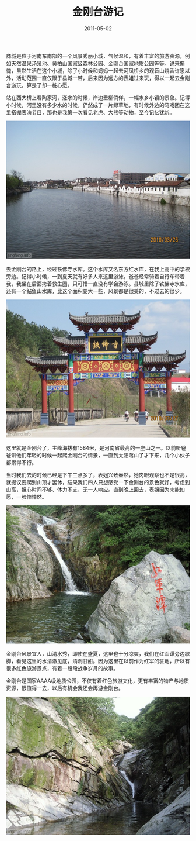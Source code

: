﻿---
title: "金刚台游记"
date: 2011-05-02
categories: 
  - "travels"
tags: 
  - "信阳"
  - "商城"
  - "金刚台"
---

商城是位于河南东南部的一个风景秀丽小城，气候温和，有着丰富的旅游资源，例如天然温泉汤泉池、黄柏山国家级森林公园、金刚台国家地质公园等等。说来惭愧，虽然生活在这个小城，除了小时候和妈妈一起去河凤桥乡的观音山烧香许愿以外，活动范围一直仅限于县城一带，后来因为远方的表姐过来玩，得以一起去金刚台游玩，算是了却一桩心愿。

站在西大桥上看陶家河，涨水的时候，岸边垂柳倘佯，一幅水乡小镇的景象。记得小时候，河里没有多少水的时候，俨然成了一片绿草地，有时候外边的马戏团在这里搭棚表演节目，那也是我第一次看见老虎、大熊等动物，至今记忆犹新。

![商城金刚台](/images/5678217551_c1a22d29fb_z.jpg)

去金刚台的路上，经过铁佛寺水库。这个水库又名东方红水库，在我上高中的学校旁边。记得小时候，一到夏天就有好多人来这里游泳。爸爸经常骑着自行车带着我，我坐在后面挎着救生圈，只可惜一直没有学会游泳。县城里除了铁佛寺水库，还有一个鲇鱼山水库，比这个面积要大一些，风景都是很美的，不过去的很少。

![商城金刚台](/images/5678776908_2551f8b6bb_z.jpg)

这里就是金刚台了，主峰海拔有1584米，是河南省最高的一座山之一。以前听爸爸讲他们年轻的时候一起爬金刚台的情景，一直到太阳落山了才下来，几个小伙子都累得不行。

当时我们去的时候已经是下午三点多了，表姐兴致盎然，她肉眼观察也不是很高，就提议要爬到山顶才罢休，结果我们四人只想感受一下金刚台的景色就好，考虑到山高，担心时间不够、体力不支，无一人响应。直到晚上回去，表姐因为未能如愿，一脸悻悻然。

![商城金刚台](/images/5678212875_6349b86a27_z.jpg)

金刚台风景宜人，山清水秀，即使在盛夏，这里也十分凉爽，我们在红军谭旁边歇脚，看见这里的水清澈见底，清洌甘甜。因为这里在以前作为红军的驻地，所以有很多红色旅游景点，有着一段段战争岁月的故事。

金刚台是国家AAAA级地质公园，不仅有着红色旅游文化，更有丰富的物产与地质资源，很值得一去，以后有机会我还会再游金刚台。

![商城金刚台](/images/5678214781_0fb4d360e9_z.jpg)
